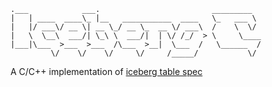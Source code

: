 
```
.___            ___.                         _________  
|   | ____  ____\_ |__   ___________  ____   \_   ___ \ 
|   |/ ___\/ __ \| __ \_/ __ \_  __ \/ ___\  /    \  \/ 
|   \  \__\  ___/| \_\ \  ___/|  | \/ /_/  > \     \____
|___|\___  >___  >___  /\___  >__|  \___  /   \______  /
         \/    \/    \/     \/     /_____/           \/ 
```

A C/C++ implementation of [iceberg table spec](https://iceberg.apache.org/spec/)